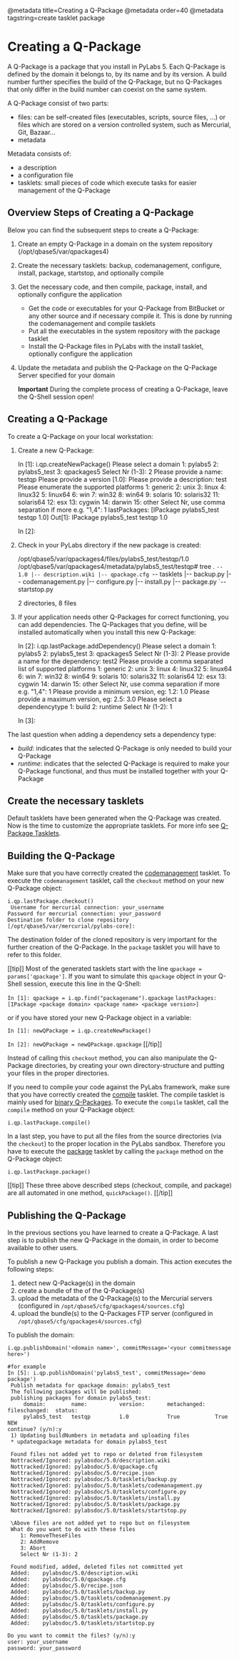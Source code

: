 @metadata title=Creating a Q-Package
@metadata order=40
@metadata tagstring=create tasklet package

[qptasklets]: /#/Q-Packages/QPTasklets
[qpcreatebinary]: /#/Q-Packages/QPCreatebinary


# Creating a Q-Package

A Q-Package is a package that you install in PyLabs 5.
Each Q-Package is defined by the domain it belongs to, by its name and by its version. A build number further specifies the build of the Q-Package, but no Q-Packages that only differ in the build number can coexist on the same system.

A Q-Package consist of two parts:

* files: can be self-created files (executables, scripts, source files, ...) or files which are stored on a version controlled system, such as Mercurial, Git, Bazaar...
* metadata

Metadata consists of:

* a description
* a configuration file
* tasklets: small pieces of code which execute tasks for easier management of the Q-Package


## Overview Steps of Creating a Q-Package
Below you can find the subsequent steps to create a Q-Package:

1. Create an empty Q-Package in a domain on the system repository (/opt/qbase5/var/qpackages4)
2. Create the necessary tasklets: backup, codemanagement, configure, install, package, startstop, and optionally compile
3. Get the necessary code, and then compile, package, install, and optionally configure the application
    * Get the code or executables for your Q-Package from BitBucket or any other source and if necessary compile it. This is done by running the codemanagement and compile tasklets
    * Put all the executables in the system repository with the package tasklet
    * Install the Q-Package files in PyLabs with the install tasklet, optionally configure the application
4. Update the metadata and publish the Q-Package on the Q-Package Server specified for your domain

    **Important**
    During the complete process of creating a Q-Package, leave the Q-Shell session open!


## Creating a Q-Package
To create a Q-Package on your local workstation:

1. Create a new Q-Package:

    In [1]: i.qp.createNewPackage()
     Please select a domain
        1: pylabs5
        2: pylabs5_test
        3: qpackages5
        Select Nr (1-3): 2
    Please provide a name: testqp
    Please provide a version [1.0]: 
    Please provide a description: test
     Please enumerate the supported platforms
        1: generic
        2: unix
        3: linux
        4: linux32
        5: linux64
        6: win
        7: win32
        8: win64
        9: solaris
        10: solaris32
        11: solaris64
        12: esx
        13: cygwin
        14: darwin
        15: other
        Select Nr, use comma separation if more e.g. "1,4": 1
    lastPackages: [IPackage pylabs5_test testqp 1.0]
    Out[1]: IPackage pylabs5_test testqp 1.0
    
    In [2]:
2. Check in your PyLabs directory if the new package is created:

    /opt/qbase5/var/qpackages4/files/pylabs5_test/testqp/1.0
    /opt/qbase5/var/qpackages4/metadata/pylabs5_test/testqp# tree
    .
    `-- 1.0
        |-- description.wiki
        |-- qpackage.cfg
        `-- tasklets
            |-- backup.py
            |-- codemanagement.py
            |-- configure.py
            |-- install.py
            |-- package.py
            `-- startstop.py
    
    2 directories, 8 files
3. If your application needs other Q-Packages for correct functioning, you can add dependencies. The Q-Packages that you define, will be installed automatically when you install this new Q-Package:

    In [2]: i.qp.lastPackage.addDependency()
     Please select a domain
        1: pylabs5
        2: pylabs5_test
        3: qpackages5
        Select Nr (1-3): 2
    Please provide a name for the dependency: test2
     Please provide a comma separated list of supported platforms
        1: generic
        2: unix
        3: linux
        4: linux32
        5: linux64
        6: win
        7: win32
        8: win64
        9: solaris
        10: solaris32
        11: solaris64
        12: esx
        13: cygwin
        14: darwin
        15: other
        Select Nr, use comma separation if more e.g. "1,4": 1
    Please provide a minimum version, eg: 1.2: 1.0
    Please provide a maximum version, eg: 2.5: 3.0
     Please select a dependencytype
        1: build
        2: runtime
        Select Nr (1-2): 1
    
    In [3]:


The last question when adding a dependency sets a dependency type:

* *build*: indicates that the selected Q-Package is only needed to build your Q-Package
* *runtime*: indicates that the selected Q-Package is required to make your Q-Package functional, and thus must be installed together with your Q-Package


## Create the necessary tasklets
Default tasklets have been generated when the Q-Package was created. Now is the time to customize the appropriate tasklets.
For more info see [Q-Package Tasklets][qptasklets].


## Building the Q-Package

Make sure that you have correctly created the [codemanagement][qptasklets] tasklet. To execute the `codemanagement` tasklet, call the `checkout` method on your new Q-Package object:

    i.qp.lastPackage.checkout()
     Username for mercurial connection: your_username
    Password for mercurial connection: your_password
    Destination folder to clone repository [/opt/qbase5/var/mercurial/pylabs-core]: 

The destination folder of the cloned repository is very important for the further creation of the Q-Package. In the `package` tasklet you will have to refer to this folder.


[[tip]]
Most of the generated tasklets start with the line `qpackage = params['qpackage']`. If you want to simulate this `qpackage` object in your Q-Shell session, execute this line in the Q-Shell:

`In [1]: qpackage = i.qp.find("packagename").qpackage`
`lastPackages: [IPackage <package domain> <package name> <package version>]`

or if you have stored your new Q-Package object in a variable:

`In [1]: newQPackage = i.qp.createNewPackage()`

`In [2]: newQPackage = newQPackage.qpackage`
[[/tip]]

Instead of calling this `checkout` method, you can also manipulate the Q-Package directories, by creating your own directory-structure and putting your files in the proper directories.

If you need to compile your code against the PyLabs framework, make sure that you have correctly created the [compile][qptasklets] tasklet. The compile tasklet is mainly used for [binary Q-Packages][qpcreatebinary].
To execute the `compile` tasklet, call the `compile` method on your Q-Package object:


    i.qp.lastPackage.compile()

In a last step, you have to put all the files from the source directories (via the `checkout`) to the proper location in the PyLabs sandbox. Therefore you have to execute the [package][qptasklets] tasklet by calling the `package` method on the Q-Package object:

    i.qp.lastPackage.package()

[[tip]]
These three above described steps (checkout, compile, and package) are all automated in one method, `quickPackage()`.
[[/tip]]


## Publishing the Q-Package
In the previous sections you have learned to create a Q-Package. A last step is to publish the new Q-Package in the domain, in order to become available to other users.

To publish a new Q-Package you publish a domain. This action executes the following steps:

1. detect new Q-Package(s) in the domain
2. create a bundle of the of the Q-Package(s)
3. upload the metadata of the Q-Package(s) to the Mercurial servers (configured in `/opt/qbase5/cfg/qpackages4/sources.cfg`)
4. upload the bundle(s) to the Q-Packages FTP server (configured in `/opt/qbase5/cfg/qpackages4/sources.cfg`)

To publish the domain:

    i.qp.publishDomain('<domain name>', commitMessage='<your commitmessage here>')

    #for example
    In [5]: i.qp.publishDomain('pylabs5_test', commitMessage='demo package')
     Publish metadata for qpackage domain: pylabs5_test 
     The following packages will be published:
     publishing packages for domain pylabs5_test:
         domain:        name:          version:       metachanged:   fileschanged:  status:        
         pylabs5_test   testqp         1.0            True           True           NEW            
    continue? (y/n):y
     1) Updating buildNumbers in metadata and uploading files
     * updateqpackage metadata for domain pylabs5_test 
     
     Found files not added yet to repo or deleted from filesystem
     Nottracked/Ignored: pylabsdoc/5.0/description.wiki
     Nottracked/Ignored: pylabsdoc/5.0/qpackage.cfg
     Nottracked/Ignored: pylabsdoc/5.0/recipe.json
     Nottracked/Ignored: pylabsdoc/5.0/tasklets/backup.py
     Nottracked/Ignored: pylabsdoc/5.0/tasklets/codemanagement.py
     Nottracked/Ignored: pylabsdoc/5.0/tasklets/configure.py
     Nottracked/Ignored: pylabsdoc/5.0/tasklets/install.py
     Nottracked/Ignored: pylabsdoc/5.0/tasklets/package.py
     Nottracked/Ignored: pylabsdoc/5.0/tasklets/startstop.py
     
     \Above files are not added yet to repo but on filesystem
     What do you want to do with these files
        1: RemoveTheseFiles
        2: AddRemove
        3: Abort
        Select Nr (1-3): 2
     
     Found modified, added, deleted files not committed yet
     Added:    pylabsdoc/5.0/description.wiki
     Added:    pylabsdoc/5.0/qpackage.cfg
     Added:    pylabsdoc/5.0/recipe.json
     Added:    pylabsdoc/5.0/tasklets/backup.py
     Added:    pylabsdoc/5.0/tasklets/codemanagement.py
     Added:    pylabsdoc/5.0/tasklets/configure.py
     Added:    pylabsdoc/5.0/tasklets/install.py
     Added:    pylabsdoc/5.0/tasklets/package.py
     Added:    pylabsdoc/5.0/tasklets/startstop.py
      
    Do you want to commit the files? (y/n):y
    user: your_username
    password: your_password

